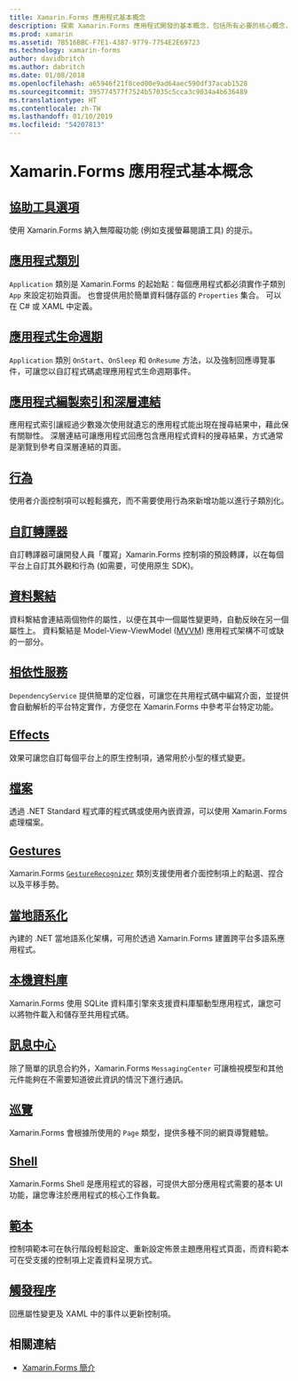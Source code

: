 ```yaml
---
title: Xamarin.Forms 應用程式基本概念
description: 探索 Xamarin.Forms 應用程式開發的基本概念，包括所有必要的核心概念，以及諸如協助工具和當地語系化等最終步驟。
ms.prod: xamarin
ms.assetid: 7B516BBC-F7E1-4387-9779-7754E2E69723
ms.technology: xamarin-forms
author: davidbritch
ms.author: dabritch
ms.date: 01/08/2018
ms.openlocfilehash: a65946f21f8ced00e9ad64aec590df37acab1528
ms.sourcegitcommit: 395774577f7524b57035c5cca3c9034a4b636489
ms.translationtype: HT
ms.contentlocale: zh-TW
ms.lasthandoff: 01/10/2019
ms.locfileid: "54207813"
---
```

# <a name="xamarinforms-application-fundamentals"></a>Xamarin.Forms 應用程式基本概念

## <a name="accessibilityaccessibilityindexmd"></a>[協助工具選項](accessibility/index.md)

使用 Xamarin.Forms 納入無障礙功能 (例如支援螢幕閱讀工具) 的提示。

## <a name="app-classapplication-classmd"></a>[應用程式類別](application-class.md)

`Application` 類別是 Xamarin.Forms 的起始點：每個應用程式都必須實作子類別 `App` 來設定初始頁面。 也會提供用於簡單資料儲存區的 `Properties` 集合。 可以在 C# 或 XAML 中定義。

## <a name="app-lifecycleapp-lifecyclemd"></a>[應用程式生命週期](app-lifecycle.md)

`Application` 類別 `OnStart`、`OnSleep` 和 `OnResume` 方法，以及強制回應導覽事件，可讓您以自訂程式碼處理應用程式生命週期事件。

## <a name="application-indexing-and-deep-linkingdeep-linkingmd"></a>[應用程式編製索引和深層連結](deep-linking.md)

應用程式索引讓經過少數幾次使用就遺忘的應用程式能出現在搜尋結果中，藉此保有關聯性。 深層連結可讓應用程式回應包含應用程式資料的搜尋結果，方式通常是瀏覽到參考自深層連結的頁面。

## <a name="behaviorsbehaviorsindexmd"></a>[行為](behaviors/index.md)

使用者介面控制項可以輕鬆擴充，而不需要使用行為來新增功能以進行子類別化。

## <a name="custom-rendererscustom-rendererindexmd"></a>[自訂轉譯器](custom-renderer/index.md)

自訂轉譯器可讓開發人員「覆寫」Xamarin.Forms 控制項的預設轉譯，以在每個平台上自訂其外觀和行為 (如需要，可使用原生 SDK)。

## <a name="data-bindingdata-bindingindexmd"></a>[資料繫結](data-binding/index.md)

資料繫結會連結兩個物件的屬性，以便在其中一個屬性變更時，自動反映在另一個屬性上。 資料繫結是 Model-View-ViewModel ([MVVM](~/xamarin-forms/enterprise-application-patterns/mvvm.md)) 應用程式架構不可或缺的一部分。

## <a name="dependency-servicedependency-serviceindexmd"></a>[相依性服務](dependency-service/index.md)

`DependencyService` 提供簡單的定位器，可讓您在共用程式碼中編寫介面，並提供會自動解析的平台特定實作，方便您在 Xamarin.Forms 中參考平台特定功能。

## <a name="effectseffectsindexmd"></a>[Effects](effects/index.md)

效果可讓您自訂每個平台上的原生控制項，通常用於小型的樣式變更。

## <a name="filesfilesmd"></a>[檔案](files.md)

透過 .NET Standard 程式庫的程式碼或使用內嵌資源，可以使用 Xamarin.Forms 處理檔案。

## <a name="gesturesgesturesindexmd"></a>[Gestures](gestures/index.md)

Xamarin.Forms [`GestureRecognizer`](xref:Xamarin.Forms.GestureRecognizer) 類別支援使用者介面控制項上的點選、捏合以及平移手勢。

## <a name="localizationlocalizationindexmd"></a>[當地語系化](localization/index.md)

內建的 .NET 當地語系化架構，可用於透過 Xamarin.Forms 建置跨平台多語系應用程式。

## <a name="local-databasesdatabasesmd"></a>[本機資料庫](databases.md)

Xamarin.Forms 使用 SQLite 資料庫引擎來支援資料庫驅動型應用程式，讓您可以將物件載入和儲存至共用程式碼。

## <a name="messaging-centermessaging-centermd"></a>[訊息中心](messaging-center.md)

除了簡單的訊息合約外，Xamarin.Forms `MessagingCenter` 可讓檢視模型和其他元件能夠在不需要知道彼此資訊的情況下進行通訊。

## <a name="navigationnavigationindexmd"></a>[巡覽](navigation/index.md)

Xamarin.Forms 會根據所使用的 `Page` 類型，提供多種不同的網頁導覽體驗。

## <a name="shellshellmd"></a>[Shell](shell.md)

Xamarin.Forms Shell 是應用程式的容器，可提供大部分應用程式需要的基本 UI 功能，讓您專注於應用程式的核心工作負載。

## <a name="templatestemplatesindexmd"></a>[範本](templates/index.md)

控制項範本可在執行階段輕鬆設定、重新設定佈景主題應用程式頁面，而資料範本可在受支援的控制項上定義資料呈現方式。

## <a name="triggerstriggersmd"></a>[觸發程序](triggers.md)

回應屬性變更及 XAML 中的事件以更新控制項。


## <a name="related-links"></a>相關連結

- [Xamarin.Forms 簡介](~/xamarin-forms/get-started/introduction-to-xamarin-forms.md)
